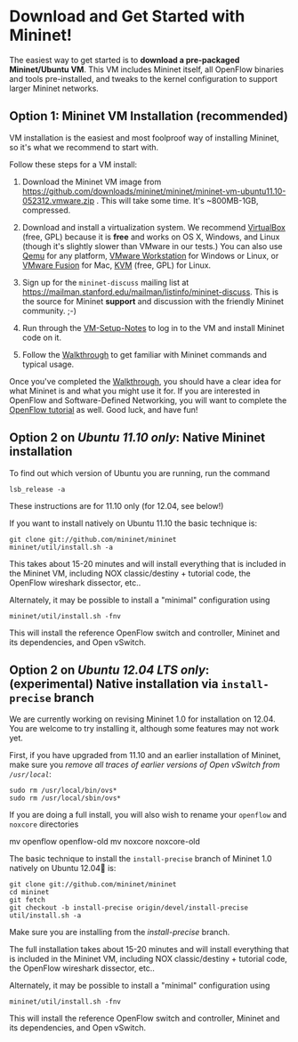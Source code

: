 Download and Get Started with Mininet!
=======================================

The easiest way to get started is to **download a pre-packaged Mininet/Ubuntu VM**. This VM includes Mininet itself, all OpenFlow binaries and tools pre-installed, and tweaks to the kernel configuration to support larger Mininet networks.


Option 1: Mininet VM Installation (recommended)
------------------------------------------------
VM installation is the easiest and most foolproof way of installing Mininet, so it's what we recommend to start with.

Follow these steps for a VM install:

1. Download the Mininet VM image from https://github.com/downloads/mininet/mininet/mininet-vm-ubuntu11.10-052312.vmware.zip . This will take some time. It's ~800MB-1GB, compressed.

1. Download and install a virtualization system. We recommend [VirtualBox](http://www.virtualbox.org/wiki/Downloads) (free, GPL) because it is **free** and works on OS X, Windows, and Linux (though it's slightly slower than VMware in our tests.) You can also use [Qemu](http://qemu.org) for any platform, [VMware Workstation](http://www.vmware.com/products/workstation/) for Windows or Linux, or [VMware Fusion](http://www.vmware.com/products/fusion) for Mac, [KVM](http://www.linux-kvm.org) (free, GPL) for Linux.

2. Sign up for the `mininet-discuss` mailing list at https://mailman.stanford.edu/mailman/listinfo/mininet-discuss. This is the source for Mininet **support** and discussion with the friendly Mininet community. ;-)

3. Run through the [VM-Setup-Notes](VM-Setup-Notes) to log in to the VM and install Mininet code on it.

4. Follow the [Walkthrough](Walkthrough) to get familiar with Mininet commands and typical usage.

Once you've completed the [Walkthrough](Walkthrough), you should have a clear idea for what Mininet is and what you might use it for. If you are interested in OpenFlow and Software-Defined Networking, you will want to complete the [OpenFlow tutorial](http://www.openflow.org/wk/index.php/OpenFlow_Tutorial) as well. Good luck, and have fun!


Option 2 on *Ubuntu 11.10 only*: Native Mininet installation
------------------------------------------------------

To find out which version of Ubuntu you are running, run the command

    lsb_release -a

These instructions are for 11.10 only (for 12.04, see below!)

If you want to install natively on Ubuntu 11.10 the basic technique is:

    git clone git://github.com/mininet/mininet
    mininet/util/install.sh -a

This takes about 15-20 minutes and will install everything that is included in the Mininet VM, including NOX classic/destiny + tutorial code, the OpenFlow wireshark dissector, etc..

Alternately, it may be possible to install a "minimal" configuration using

    mininet/util/install.sh -fnv

This will install the reference OpenFlow switch and controller, Mininet and its dependencies, and Open vSwitch.

Option 2 on *Ubuntu 12.04 LTS only*: (experimental) Native installation via `install-precise` branch
------------------------------------------------------

We are currently working on revising Mininet 1.0 for installation on 12.04. You are welcome to try installing it, although some features may not work yet.

First, if you have upgraded from 11.10 and an earlier installation of Mininet, make sure you *remove all traces of earlier versions of Open vSwitch from `/usr/local`*:

    sudo rm /usr/local/bin/ovs*
    sudo rm /usr/local/sbin/ovs*

If you are doing a full install, you will also wish to rename your `openflow` and `noxcore` directories

   mv openflow openflow-old
   mv noxcore noxcore-old

The basic technique to install the `install-precise` branch of Mininet 1.0 natively on Ubuntu 12.04 is:

    git clone git://github.com/mininet/mininet
    cd mininet
    git fetch
    git checkout -b install-precise origin/devel/install-precise
    util/install.sh -a

Make sure you are installing from the *install-precise* branch.

The full installation takes about 15-20 minutes and will install everything that is included in the Mininet VM, including NOX classic/destiny + tutorial code, the OpenFlow wireshark dissector, etc..

Alternately, it may be possible to install a "minimal" configuration using

    mininet/util/install.sh -fnv

This will install the reference OpenFlow switch and controller, Mininet and its dependencies, and Open vSwitch.
